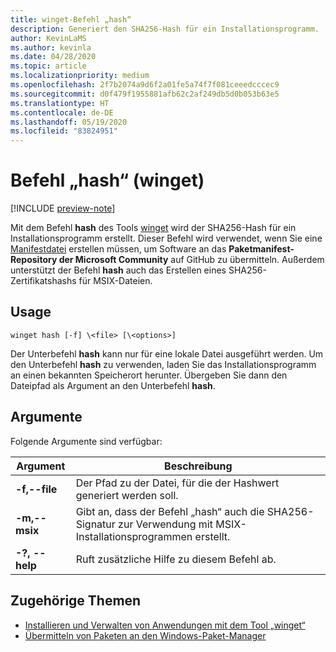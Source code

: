 ```yaml
---
title: winget-Befehl „hash“
description: Generiert den SHA256-Hash für ein Installationsprogramm.
author: KevinLaMS
ms.author: kevinla
ms.date: 04/28/2020
ms.topic: article
ms.localizationpriority: medium
ms.openlocfilehash: 2f7b2074a9d6f2a01fe5a74f7f081ceeedcccec9
ms.sourcegitcommit: d0f479f1955881afb62c2af249db5d0b053b63e5
ms.translationtype: HT
ms.contentlocale: de-DE
ms.lasthandoff: 05/19/2020
ms.locfileid: "83824951"
---
```

# <a name="hash-command-winget"></a>Befehl „hash“ (winget)

[!INCLUDE [preview-note](../../includes/package-manager-preview.md)]

Mit dem Befehl **hash** des Tools [winget](index.md) wird der SHA256-Hash für ein Installationsprogramm erstellt. Dieser Befehl wird verwendet, wenn Sie eine [Manifestdatei](../package/manifest.md) erstellen müssen, um Software an das **Paketmanifest-Repository der Microsoft Community** auf GitHub zu übermitteln. Außerdem unterstützt der Befehl **hash** auch das Erstellen eines SHA256-Zertifikatshashs für MSIX-Dateien.

## <a name="usage"></a>Usage

`winget hash [-f] \<file> [\<options>]`

Der Unterbefehl **hash** kann nur für eine lokale Datei ausgeführt werden. Um den Unterbefehl **hash** zu verwenden, laden Sie das Installationsprogramm an einen bekannten Speicherort herunter. Übergeben Sie dann den Dateipfad als Argument an den Unterbefehl **hash**.

## <a name="arguments"></a>Argumente

Folgende Argumente sind verfügbar:

| Argument  | Beschreibung |
|--------------|-------------|
| **-f,--file** |  Der Pfad zu der Datei, für die der Hashwert generiert werden soll. |
| **-m,--msix**  | Gibt an, dass der Befehl „hash“ auch die SHA256-Signatur zur Verwendung mit MSIX-Installationsprogrammen erstellt. |
| **-?, --help** |  Ruft zusätzliche Hilfe zu diesem Befehl ab. |

## <a name="related-topics"></a>Zugehörige Themen

* [Installieren und Verwalten von Anwendungen mit dem Tool „winget“](index.md)
* [Übermitteln von Paketen an den Windows-Paket-Manager](../package/index.md)
